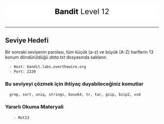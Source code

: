 # ![Bandit Level 12](https://github.com/YunusEmreAlps/Scenarios/blob/master/ctf-bandit/assets/Bandit12.png?raw=true)

---

## Seviye Hedefi

Bir sonraki seviyenin parolası, tüm küçük (a-z) ve büyük (A-Z) harflerin 13 konum döndürüldüğü *data.txt* dosyasında saklanır.

``` {.sh}
  - Host: bandit.labs.overthewire.org
  - Port: 2220
```

### Bu seviyeyi çözmek için ihtiyaç duyabileceğiniz komutlar

``` {.sh}
  grep, sort, uniq, strings, base64, tr, tar, gzip, bzip2, xxd
```

### Yararlı Okuma Materyali

``` {.sh}
    - Rot13
```
